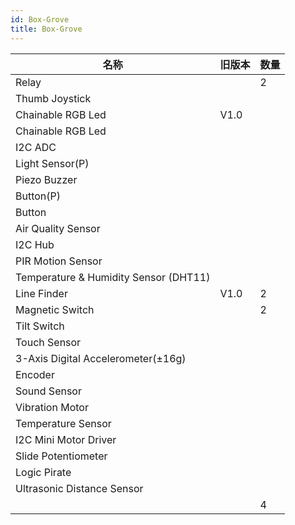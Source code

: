 ```yaml
---
id: Box-Grove
title: Box-Grove
---
```


| 名称                                  | 旧版本 | 数量 |
| ------------------------------------- | ------ | ---- |
| Relay                                 |        | 2    |
| Thumb Joystick                        |        |      |
| Chainable RGB Led                     | V1.0   |      |
| Chainable RGB Led                     |        |      |
| I2C ADC                               |        |      |
| Light Sensor(P)                       |        |      |
| Piezo Buzzer                          |        |      |
| Button(P)                             |        |      |
| Button                                |        |      |
| Air Quality Sensor                    |        |      |
| I2C Hub                               |        |      |
| PIR Motion Sensor                     |        |      |
| Temperature & Humidity Sensor (DHT11) |        |      |
| Line Finder                           | V1.0   | 2    |
| Magnetic Switch                       |        | 2    |
| Tilt Switch                           |        |      |
| Touch Sensor                          |        |      |
| 3-Axis Digital Accelerometer(±16g)    |        |      |
| Encoder                               |        |      |
| Sound Sensor                          |        |      |
| Vibration Motor                       |        |      |
| Temperature Sensor                    |        |      |
| I2C Mini Motor Driver                 |        |      |
| Slide Potentiometer                   |        |      |
| Logic Pirate                          |        |      |
| Ultrasonic Distance Sensor            |        |      |
|                                       |        | 4    |

